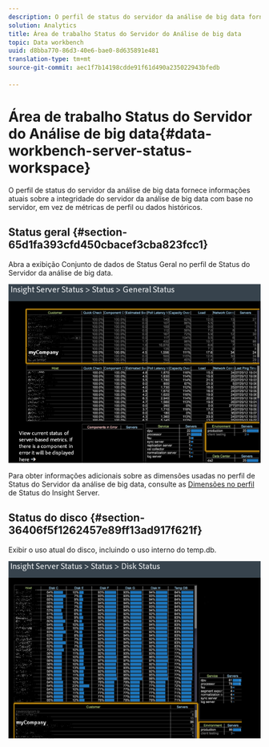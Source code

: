 ```yaml
---
description: O perfil de status do servidor da análise de big data fornece informações atuais sobre a integridade do servidor da análise de big data com base no servidor, em vez de métricas de perfil ou dados históricos.
solution: Analytics
title: Área de trabalho Status do Servidor do Análise de big data
topic: Data workbench
uuid: d8bba770-86d3-40e6-bae0-8d635891e481
translation-type: tm+mt
source-git-commit: aec1f7b14198cdde91f61d490a235022943bfedb

---
```



# Área de trabalho Status do Servidor do Análise de big data{#data-workbench-server-status-workspace}

O perfil de status do servidor da análise de big data fornece informações atuais sobre a integridade do servidor da análise de big data com base no servidor, em vez de métricas de perfil ou dados históricos.

## Status geral {#section-65d1fa393cfd450cbacef3cba823fcc1}

Abra a exibição Conjunto de dados de Status Geral no perfil de Status do Servidor da análise de big data.

![](assets/Managing_Server_Status.png)

Para obter informações adicionais sobre as dimensões usadas no perfil de Status do Servidor da análise de big data, consulte as [Dimensões no perfil](../../../home/monitoring-installation/monitoring-appendix/monitoring-servers-profile.md#concept-8cbeb91e99bc42e2b52b22d551423f8a) de Status do Insight Server.

## Status do disco {#section-36406f5f1262457e89ff13ad917f621f}

Exibir o uso atual do disco, incluindo o uso interno do temp.db.

![](assets/Managing_Server_DiskStatus.png)

